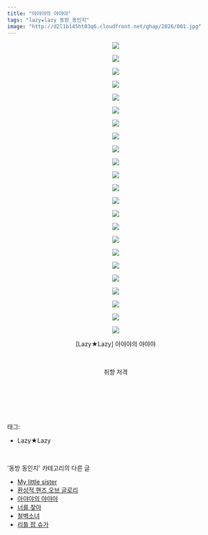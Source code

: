 ```yaml
---
title: "아야야의 야야야"
tags: "lazy★lazy 동방_동인지"
image: "http://d2l1b145ht03q6.cloudfront.net/ghap/2826/001.jpg"
---
```

<div class="article">
<p style="text-align: center; clear: none; float: none;"><img src="{{ site.imgserver1 }}/ghap/2826/001.jpg"/></p>
<p style="text-align: center; clear: none; float: none;"><img src="{{ site.imgserver1 }}/ghap/2826/002.jpg"/></p>
<p style="text-align: center; clear: none; float: none;"><img src="{{ site.imgserver1 }}/ghap/2826/003.jpg"/></p>
<p style="text-align: center; clear: none; float: none;"><img src="{{ site.imgserver1 }}/ghap/2826/004.jpg"/></p>
<p style="text-align: center; clear: none; float: none;"><img src="{{ site.imgserver1 }}/ghap/2826/005.jpg"/></p>
<p style="text-align: center; clear: none; float: none;"><img src="{{ site.imgserver1 }}/ghap/2826/006.jpg"/></p>
<p style="text-align: center; clear: none; float: none;"><img src="{{ site.imgserver1 }}/ghap/2826/007.jpg"/></p>
<p style="text-align: center; clear: none; float: none;"><img src="{{ site.imgserver1 }}/ghap/2826/008.jpg"/></p>
<p style="text-align: center; clear: none; float: none;"><img src="{{ site.imgserver1 }}/ghap/2826/009.jpg"/></p>
<p style="text-align: center; clear: none; float: none;"><img src="{{ site.imgserver1 }}/ghap/2826/010.jpg"/></p>
<p style="text-align: center; clear: none; float: none;"><img src="{{ site.imgserver1 }}/ghap/2826/011.jpg"/></p>
<p style="text-align: center; clear: none; float: none;"><img src="{{ site.imgserver1 }}/ghap/2826/012.jpg"/></p>
<p style="text-align: center; clear: none; float: none;"><img src="{{ site.imgserver1 }}/ghap/2826/013.jpg"/></p>
<p style="text-align: center; clear: none; float: none;"><img src="{{ site.imgserver1 }}/ghap/2826/014.jpg"/></p>
<p style="text-align: center; clear: none; float: none;"><img src="{{ site.imgserver1 }}/ghap/2826/015.jpg"/></p>
<p style="text-align: center; clear: none; float: none;"><img src="{{ site.imgserver1 }}/ghap/2826/016.jpg"/></p>
<p style="text-align: center; clear: none; float: none;"><img src="{{ site.imgserver1 }}/ghap/2826/017.jpg"/></p>
<p style="text-align: center; clear: none; float: none;"><img src="{{ site.imgserver1 }}/ghap/2826/018.jpg"/></p>
<p style="text-align: center; clear: none; float: none;"><img src="{{ site.imgserver1 }}/ghap/2826/019.jpg"/></p>
<p style="text-align: center; clear: none; float: none;"><img src="{{ site.imgserver1 }}/ghap/2826/020.jpg"/></p>
<p style="text-align: center; clear: none; float: none;"><img src="{{ site.imgserver1 }}/ghap/2826/021.jpg"/></p>
<p style="text-align: center; clear: none; float: none;"><img src="{{ site.imgserver1 }}/ghap/2826/022.jpg"/></p>
<p style="text-align: center; clear: none; float: none;"><img src="{{ site.imgserver1 }}/ghap/2826/023.jpg"/></p>
<p style="text-align: center; clear: none; float: none;">[Lazy★Lazy] 아야야의 야야야</p>
<p style="text-align: center; clear: none; float: none;"><br/></p>
<p style="text-align: center; clear: none; float: none;">취향 저격</p>
<p><br/></p>
<p><br/></p>
</div><br/>
<div class="tagTrail">
<p>태그: </p>
<ul>
<li>Lazy★Lazy</li>
</ul>
</div><br/>
<div class="another">
<p>'동방 동인지' 카테고리의 다른 글</p>
<ul>
<li><a href="/ghap_2828">My little sister</a></li>
<li><a href="/ghap_2827">환상적 핸즈 오브 글로리</a></li>
<li><a href="/ghap_2826">아야야의 야야야</a></li>
<li><a href="/ghap_2825">너를 찾아</a></li>
<li><a href="/ghap_2824">철벽소녀</a></li>
<li><a href="/ghap_2823">리틀 팝 슈가</a></li>
</ul>
</div><br/>
<div class="cb_module cb_fluid">
<div class="cb_wrt cb_profile">
</div><!-- commentList close -->
</div><br/>
